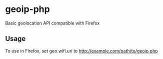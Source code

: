 geoip-php
=========

Basic geolocation API compatible with Firefox

Usage
---------
To use in Firefox, set geo.wifi.uri to http://example.com/path/to/geoip.php
